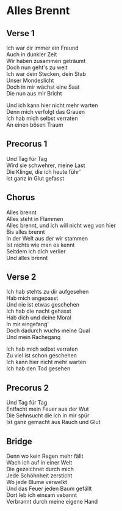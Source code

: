 Alles Brennt
============


Verse 1
-------

Ich war dir immer ein Freund  
Auch in dunkler Zeit  
Wir haben zusammen geträumt  
Doch nun geht's zu weit  
Ich war dein Stecken, dein Stab  
Unser Mondeslicht  
Doch in mir wächst eine Saat  
Die nun aus mir Bricht

Und ich kann hier nicht mehr warten  
Denn mich verfolgt das Grauen  
Ich hab mich selbst verraten  
An einen bösen Traum


Precorus 1
----------

Und Tag für Tag  
Wird sie schwehrer, meine Last  
Die Klinge, die ich heute führ'  
Ist ganz in Glut gefasst


Chorus
------

Alles brennt  
Alles steht in Flammen  
Alles brennt, und ich will nicht weg von hier  
Bis alles brennt  
In der Welt aus der wir stammen  
Ist nichts wie man es kennt  
Seitdem ich dich verlier  
Und alles brennt


Verse 2
-------

Ich hab stehts zu dir aufgesehen  
Hab mich angepasst  
Und nie ist etwas geschehen  
Ich hab die nacht gehasst  
Hab dich und deine Moral  
In mir eingefang'  
Doch dadurch wuchs meine Qual  
Und mein Rachegang

Ich hab mich selbst verraten  
Zu viel ist schon geschehen  
Ich kann hier nicht mehr warten  
Ich hab den Tod gesehen


Precorus 2
----------

Und Tag für Tag  
Entfacht mein Feuer aus der Wut  
Die Sehnsucht die ich in mir spür  
Ist ganz gemacht aus Rauch und Glut


Bridge
------

Denn wo kein Regen mehr fällt  
Wach ich auf in einer Welt  
Die gezeichnet durch mich  
Jede Schöhnheit zersticht  
Wo jede Blume verwelkt  
Und das Feuer jeden Baum gefällt  
Dort leb ich einsam vebannt  
Verbrannt durch meine eigene Hand
